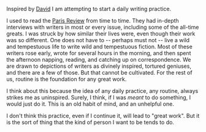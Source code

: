 Inspired by [David](https://notebook.drmaciver.com/posts/2020-06-08-10:11.html) I am attempting to start a daily writing practice.

I used to read the [Paris Review](https://twitter.com/tricialockwood/status/289148349003730947?lang=en) from time to time. They had in-depth interviews with writers in most or every issue, including some of the all-time greats. I was struck by how similar their lives were, even though their work was so different. One does not have to -- perhaps must not -- live a wild and tempestuous life to write wild and tempestuous fiction. Most of these writers rose early, wrote for several hours in the morning, and then spent the afternoon napping, reading, and catching up on correspondence. We are drawn to depictions of writers as divinely inspired, tortured geniuses, and there are a few of those. But that cannot be cultivated. For the rest of us, routine is the foundation for any great work.

I think about this because the idea of any daily practice, any routine, always strikes me as uninspired. Surely, I think, if I was *meant* to do something, I would just do it. This is an old habit of mind, and an unhelpful one.

I don't think this practice, even if I continue it, will lead to "great work". But it is the sort of thing that the kind of person I want to be tends to do.
